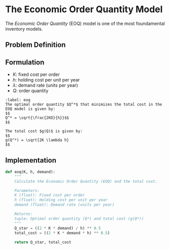 # The Economic Order Quantity Model

The *Economic Order Quantity* (EOQ) model is one of the most foundamental inventory models. 

## Problem Definition

## Formulation

- $K$: fixed cost per order
- $h$: holding cost per unit per year
- $\lambda$: demand rate (units per year)
- $Q$: order quantity

````{prf:theorem} Economic Order Quantity
:label: eoq
The optimal order quantity $Q^*$ that minimizes the total cost in the EOQ model is given by:
$$
Q^* = \sqrt{\frac{2KD}{h}}$$
$$

The total cost $g(Q)$ is given by:
$$
g(Q^*) = \sqrt{2K \lambda h}
$$
````

## Implementation


```python
def eoq(K, h, demand):
    """
    Calculate the Economic Order Quantity (EOQ) and the total cost.

    Parameters:
    K (float): Fixed cost per order
    h (float): Holding cost per unit per year
    demand (float): Demand rate (units per year)

    Returns:
    tuple: Optimal order quantity (Q*) and total cost (g(Q*))
    """
    Q_star = ((2 * K * demand) / h) ** 0.5
    total_cost = ((2 * K * demand * h) ** 0.5)
    
    return Q_star, total_cost

```